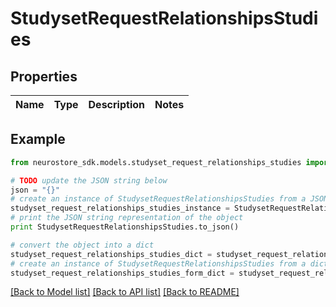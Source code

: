 # StudysetRequestRelationshipsStudies


## Properties
Name | Type | Description | Notes
------------ | ------------- | ------------- | -------------

## Example

```python
from neurostore_sdk.models.studyset_request_relationships_studies import StudysetRequestRelationshipsStudies

# TODO update the JSON string below
json = "{}"
# create an instance of StudysetRequestRelationshipsStudies from a JSON string
studyset_request_relationships_studies_instance = StudysetRequestRelationshipsStudies.from_json(json)
# print the JSON string representation of the object
print StudysetRequestRelationshipsStudies.to_json()

# convert the object into a dict
studyset_request_relationships_studies_dict = studyset_request_relationships_studies_instance.to_dict()
# create an instance of StudysetRequestRelationshipsStudies from a dict
studyset_request_relationships_studies_form_dict = studyset_request_relationships_studies.from_dict(studyset_request_relationships_studies_dict)
```
[[Back to Model list]](../README.md#documentation-for-models) [[Back to API list]](../README.md#documentation-for-api-endpoints) [[Back to README]](../README.md)


